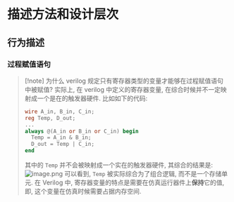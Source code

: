 # 描述方法和设计层次
## 行为描述
### 过程赋值语句
> [!note] 为什么 verilog 规定只有寄存器类型的变量才能够在过程赋值语句中被赋值?
> 实际上, 在 verilog 中定义的寄存器变量, 在综合时候并不一定映射成一个是在的触发器硬件. 比如如下的代码: 
> ```verilog
> wire A_in, B_in, C_in;
> reg Temp, D_out;
> ...
> always @(A_in or B_in or C_in) begin
> 	Temp = A_in & B_in;
> 	D_out = Temp | C_in;
> end
> ```
> 其中的 `Temp` 并不会被映射成一个实在的触发器硬件, 其综合的结果是: ![image.png](https://jiunian-pic-1310185536.cos.ap-nanjing.myqcloud.com/picgo20240310224359.png)
> 可以看到, `Temp` 被实际综合为了组合逻辑, 而不是一个存储单元.
> 在 Verilog 中, 寄存器变量的特点是需要在仿真运行器件上**保持**它的值, 即, 这个变量在仿真时候需要占据内存空间.

